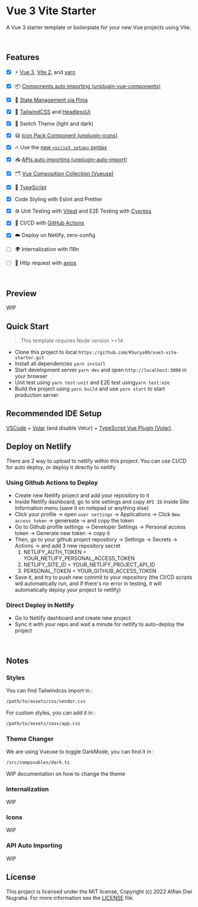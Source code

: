 # Vue 3 Vite Starter

A Vue 3 starter template or boilerplate for your new Vue projects using Vite.

<br>

## Features

- [x] ⚡️ [Vue 3](https://github.com/vuejs/vue-next), [Vite 2](https://github.com/vitejs/vite), and [yarn](https://yarnpkg.com/)

- [x] 📦 [Components auto importing (unplugin-vue-components)](https://github.com/antfu/unplugin-vue-components)

- [x] 🍍 [State Management via Pinia](https://pinia.esm.dev/)

- [x] 🎨 [TailwindCSS](https://tailwindcss.com/) and [HeadlessUI](https://headlessui.dev/)

- [x] 🌙 Switch Theme (light and dark)

- [x] 😃 [Icon Pack Component (unplugin-icons)](https://github.com/antfu/unocss/tree/main/packages/preset-icons)

- [x] 🔥 Use the [new `<script setup>` syntax](https://github.com/vuejs/rfcs/pull/227)

- [x] 📥 [APIs auto importing (unplugin-auto-import)](https://github.com/antfu/unplugin-auto-import)

- [x] 🗂️ [Vue Composition Collection (Vueuse)](https://vueuse.org/)

- [x] 🦾 [TypeScript](https://www.typescriptlang.org/)
  
- [x] Code Styling with Eslint and Prettier

- [x] ⚙️ Unit Testing with [Vitest](https://github.com/vitest-dev/vitest) and E2E Testing with [Cypress](https://cypress.io/)

- [x] 🚀 CI/CD with [GitHub Actions](https://github.com/features/actions)

- [x] ☁️ Deploy on Netlify, zero-config

- [ ] 🌍 Internalization with I18n
  
- [ ] 📡 Http request with [axios](https://axios-http.com/)

<br>

## Preview
WIP

## Quick Start

> This template requires Node version >=14

- Clone this project to local `https://github.com/RSurya99/vue3-vite-starter.git`
- Install all dependencies `yarn install`
- Start development server `yarn dev` and open `http://localhost:3000` in your browser
- Unit test using `yarn test:unit` and E2E test using`yarn test:e2e`
- Build the project using `yarn build` and use `yarn start` to start production server

## Recommended IDE Setup

[VSCode](https://code.visualstudio.com/) + [Volar](https://marketplace.visualstudio.com/items?itemName=johnsoncodehk.volar) (and disable Vetur) + [TypeScript Vue Plugin (Volar)](https://marketplace.visualstudio.com/items?itemName=johnsoncodehk.vscode-typescript-vue-plugin).

## Deploy on Netlify
There are 2 way to upload to netlify within this project. You can use CI/CD for auto deploy, or deploy it directly to netlify

### Using Github Actions to Deploy
- Create new Netlify project and add your repository to it
- Inside Netlify dashboard, go to site settings and copy `API ID` inside Site Information menu (save it on notepad or anything else)
- Click your profile -> open `user settings` -> Applications -> Click `New access token` -> genereate -> and copy the token
-  Go to Github profile settings -> Developer Settings -> Personal access token -> Generate new token -> copy it
-  Then, go to your github project repository -> Settings -> Secrets -> Actions -> and add 3 new repository secret
    1. NETLIFY_AUTH_TOKEN = YOUR_NETLIFY_PERSONAL_ACCESS_TOKEN
    2. NETLIFY_SITE_ID = YOUR_NETLIFY_PROJECT_API_ID
    3. PERSONAL_TOKEN = YOUR_GITHUB_ACCESS_TOKEN
- Save it, and try to push new commit to your repository (the CI/CD scripts will automatically run, and if there's no error in testing, it will automatically deploy your project to netlify)

### Direct Deploy in Netlify
- Go to Netlify dashboard and create new project
- Sync it with your repo and wait a minute for netlify to auto-deploy the project

<br>

## Notes

### Styles
You can find Tailwindcss import in :

```bash
/path/to/assets/css/vendor.css
```

For custom styles, you can add it in :

```bash
/path/to/assets/sass/app.css
```

### Theme Changer
We are using Vueuse to toggle DarkMode, you can find it in :

```bash
/src/composables/dark.ts
```

WIP documentation on how to change the theme


### Internalization
WIP


### Icons
WIP


### API Auto Importing
WIP


## License
This project is licensed under the MIT license, Copyright (c) 2022 Alfian Dwi Nugraha. For more information see the [LICENSE](LICENSE.md) file.